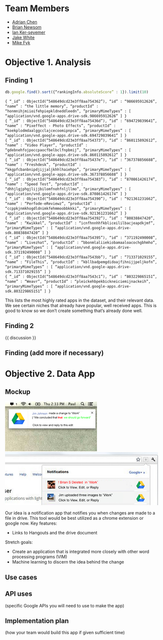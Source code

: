 # Team Members

* [Adrian Chen](github.com/adrian-chen)
* [Brian Newsom](github.com/briannewsom)
* [Ian Ker-seyemer](github.com/ianks)
* [Jake White](github.com/jakewhite8)
* [Mike Fyk](github.com/thefyk)

# Objective 1. Analysis

## Finding 1


```js
db.google.find().sort({“rankingInfo.absoluteScore” : 1}).limit(10)
```
```
{ “_id” : ObjectId(“548649dcd23e3ff8aa754362”), “id” : “986695912626”, “name” : “the little memory”, “productId” : “honmnihjmiioifehpiepkldneddleedn”, “primaryMimeTypes” : [ “application/vnd.google-apps.drive-sdk.986695912626” ] }
{ “_id” : ObjectId(“548649dcd23e3ff8aa75436d”), “id” : “694729839641”, “name” : “Pixeffect - Photo Effects”, “productId” : “koekplodmdaalggcclajcecoomipnpca”, “primaryMimeTypes” : [ “application/vnd.google-apps.drive-sdk.694729839641” ] }
{ “_id” : ObjectId(“548649dcd23e3ff8aa754373”), “id” : “860115892612”, “name” : “Video Player”, “productId” : “gdebnehfojpoccpaocfbelbclfnpbmij”, “primaryMimeTypes” : [ “application/vnd.google-apps.drive-sdk.860115892612” ] }
{ “_id” : ObjectId(“548649dcd23e3ff8aa75437e”), “id” : “367378856688”, “name” : “Freshdesk”, “productId” : “kkgpfcbanbnipdjijjaljkhhlhaiehpo”, “primaryMimeTypes” : [ “application/vnd.google-apps.drive-sdk.367378856688” ] }
{ “_id” : ObjectId(“548649dcd23e3ff8aa754383”), “id” : “870861426174”, “name” : “Speed Test”, “productId” : “dhhjlgjphgjlijjbilomfnohfnljllmo”, “primaryMimeTypes” : [ “application/vnd.google-apps.drive-sdk.870861426174” ] }
{ “_id” : ObjectId(“548649dcd23e3ff8aa754390”), “id” : “921361231662”, “name” : “Perfode-eReviewz”, “productId” : “ccppkjnmkhogdldnimkfehmmoobbkkki”, “primaryMimeTypes” : [ “application/vnd.google-apps.drive-sdk.921361231662” ] }
{ “_id” : ObjectId(“548649dcd23e3ff8aa754392”), “id” : “80838847420”, “name” : “Kwikkel”, “productId” : “icnfhnnhhfkbliceililbacjeapdkjmf”, “primaryMimeTypes” : [ “application/vnd.google-apps.drive-sdk.80838847420” ] }
{ “_id” : ObjectId(“548649dcd23e3ff8aa754395”), “id” : “371192490008”, “name” : “Livezhat”, “productId” : “bbonmlaliiekiobamaaloacochgbhmho”, “primaryMimeTypes” : [ “application/vnd.google-apps.drive-sdk.371192490008” ] }
{ “_id” : ObjectId(“548649dcd23e3ff8aa7543bb”), “id” : “713371029155”, “name” : “FileThis”, “productId” : “kbllbadpemgdidoajfihnijjpeljkofn”, “primaryMimeTypes” : [ “application/vnd.google-apps.drive-sdk.713371029155” ] }
{ “_id” : ObjectId(“548649dcd23e3ff8aa7543c1”), “id” : “803229865151”, “name” : “Weavr”, “productId” : “pleickehbpekbickneiciemijnackeih”, “primaryMimeTypes” : [ “application/vnd.google-apps.drive-sdk.803229865151” ] }
```

This lists the most highly rated apps in the dataset, and their relevant data.  We see certain niches that already have popular, well
received apps.  This is good to know so we don’t create something that’s already done well.

## Finding 2


{{ discussion }}

## Finding (add more if necessary)

# Objective 2. Data App

## Mockup 

![visualization](DriveNotify.jpg)
![visualization](ChromeNotify.jpg)

Our idea is a notification app that notifies you when changes are made to a file in drive. This tool would be best utilized as a chrome extension or google now.
Key features:
* Links to Hangouts and the drive document

Stretch goals:
* Create an application that is integrated more closely with other word processing programs (VIM)
* Machine learning to discern the idea behind the change

## Use cases 


## API uses 

(specific Google APIs you will need to use to make the app)

## Implementation plan 

(how your team would build this app if given sufficient time)

